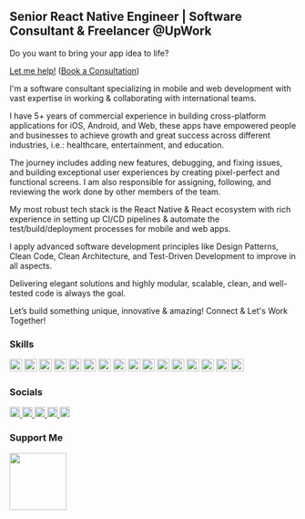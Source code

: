 Senior React Native Engineer | Software Consultant & Freelancer @UpWork
-----------------------------------------------------------------------

Do you want to bring your app idea to life?

[Let me help!](https://www.upwork.com/freelancers/medaimane) ([Book a Consultation](https://www.upwork.com/services/consultation/development-it-mohamed-aimane-1617578903642484736))

I'm a software consultant specializing in mobile and web development with vast expertise in working & collaborating with international teams.

I have 5+ years of commercial experience in building cross-platform applications for iOS, Android, and Web, these apps have empowered people and businesses to achieve growth and great success across different industries, i.e.: healthcare, entertainment, and education.

The journey includes adding new features, debugging, and fixing issues, and building exceptional user experiences by creating pixel-perfect and functional screens. I am also responsible for assigning, following, and reviewing the work done by other members of the team.

My most robust tech stack is the React Native & React ecosystem with rich experience in setting up CI/CD pipelines & automate the test/build/deployment processes for mobile and web apps.

I apply advanced software development principles like Design Patterns, Clean Code, Clean Architecture, and Test-Driven Development to improve in all aspects.

Delivering elegant solutions and highly modular, scalable, clean, and well-tested code is always the goal.

Let’s build something unique, innovative & amazing!
Connect & Let's Work Together!

### Skills

<p align="left">
  <a href="https://www.typescriptlang.org/" target="_blank" rel="noreferrer"><img src="https://raw.githubusercontent.com/danielcranney/readme-generator/main/public/icons/skills/typescript-colored.svg" width="22" height="22" alt="Typescript" /></a>
  <a href="https://developer.mozilla.org/en-US/docs/Web/JavaScript" target="_blank" rel="noreferrer"><img src="https://raw.githubusercontent.com/danielcranney/readme-generator/main/public/icons/skills/javascript-colored.svg" width="22" height="22" alt="Javascript" /></a>
  <a href="https://reactjs.org/" target="_blank" rel="noreferrer"><img src="https://raw.githubusercontent.com/danielcranney/readme-generator/main/public/icons/skills/react-colored.svg" width="22" height="22" alt="React" /></a>
  <a href="https://graphql.org/" target="_blank" rel="noreferrer"><img src="https://raw.githubusercontent.com/danielcranney/readme-generator/main/public/icons/skills/graphql-colored.svg" width="22" height="22" alt="GraphQL" /></a>
  <a href="https://redux.js.org/" target="_blank" rel="noreferrer"><img src="https://raw.githubusercontent.com/danielcranney/readme-generator/main/public/icons/skills/redux-colored.svg" width="22" height="22" alt="Redux" /></a>
  <a href="https://developer.mozilla.org/en-US/docs/Glossary/HTML5" target="_blank" rel="noreferrer"><img src="https://raw.githubusercontent.com/danielcranney/readme-generator/main/public/icons/skills/html5-colored.svg" width="22" height="22" alt="HTML5" /></a>
  <a href="https://www.w3.org/TR/CSS/#css" target="_blank" rel="noreferrer"><img src="https://raw.githubusercontent.com/danielcranney/readme-generator/main/public/icons/skills/css3-colored.svg" width="22" height="22" alt="CSS3" /></a>
  <a href="https://mui.com/" target="_blank" rel="noreferrer"><img src="https://raw.githubusercontent.com/danielcranney/readme-generator/main/public/icons/skills/materialui-colored.svg" width="22" height="22" alt="Material UI" /></a>
  <a href="https://tailwindcss.com/" target="_blank" rel="noreferrer"><img src="https://raw.githubusercontent.com/danielcranney/readme-generator/main/public/icons/skills/tailwindcss-colored.svg" width="22" height="22" alt="TailwindCSS" /></a>
  <a href="https://nodejs.org/en/" target="_blank" rel="noreferrer"><img src="https://raw.githubusercontent.com/danielcranney/readme-generator/main/public/icons/skills/nodejs-colored.svg" width="22" height="22" alt="NodeJS" /></a>
    <a href="https://www.oracle.com/java/" target="_blank" rel="noreferrer"><img src="https://raw.githubusercontent.com/danielcranney/readme-generator/main/public/icons/skills/java-colored.svg" width="22" height="22" alt="Java" /></a>
  <a href="https://firebase.google.com/" target="_blank" rel="noreferrer"><img src="https://raw.githubusercontent.com/danielcranney/readme-generator/main/public/icons/skills/firebase-colored.svg" width="22" height="22" alt="Firebase" /></a>
  <a href="https://www.mongodb.com/" target="_blank" rel="noreferrer"><img src="https://raw.githubusercontent.com/danielcranney/readme-generator/main/public/icons/skills/mongodb-colored.svg" width="22" height="22" alt="MongoDB" /></a>
  <a href="https://www.postgresql.org/" target="_blank" rel="noreferrer"><img src="https://raw.githubusercontent.com/danielcranney/readme-generator/main/public/icons/skills/postgresql-colored.svg" width="22" height="22" alt="PostgreSQL" /></a>
  <a href="https://www.heroku.com/" target="_blank" rel="noreferrer"><img src="https://raw.githubusercontent.com/danielcranney/readme-generator/main/public/icons/skills/heroku-colored.svg" width="22" height="22" alt="Heroku" /></a>
  <a href="https://www.figma.com/" target="_blank" rel="noreferrer"><img src="https://raw.githubusercontent.com/danielcranney/readme-generator/main/public/icons/skills/figma-colored.svg" width="22" height="22" alt="Figma" /></a>
</p>


### Socials

<p align="left">
  <a href="https://www.dev.to/medaimane" target="_blank" rel="noreferrer">
    <img src="https://raw.githubusercontent.com/danielcranney/readme-generator/main/public/icons/socials/devdotto.svg" width="18" height="18" />
  </a>
  <a href="http://www.instagram.com/medaimane" target="_blank" rel="noreferrer">
    <img src="https://raw.githubusercontent.com/danielcranney/readme-generator/main/public/icons/socials/instagram.svg" width="18" height="18" />
  </a>
  <a href="https://www.linkedin.com/in/med-aimane-skhairi/" target="_blank" rel="noreferrer">
    <img src="https://raw.githubusercontent.com/danielcranney/readme-generator/main/public/icons/socials/linkedin.svg" width="18" height="18" />
  </a>
  <a href="https://www.twitter.com/med_aimane" target="_blank" rel="noreferrer">
    <img src="https://raw.githubusercontent.com/danielcranney/readme-generator/main/public/icons/socials/twitter.svg" width="18" height="18" />
  </a>
  <a href="https://www.youtube.com/@medaimane" target="_blank" rel="noreferrer">
    <img src="https://raw.githubusercontent.com/danielcranney/readme-generator/main/public/icons/socials/youtube.svg" width="18" height="18" />
  </a>
</p>

### Support Me

<a href="https://www.buymeacoffee.com/medaimane">
  <img src="https://cdn.buymeacoffee.com/buttons/v2/default-yellow.png" width="100" />
</a>
